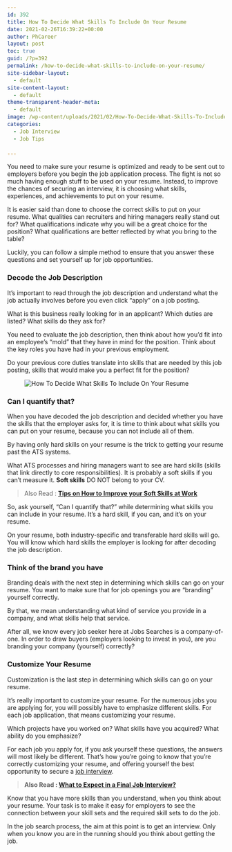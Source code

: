 ```yaml
---
id: 392
title: How To Decide What Skills To Include On Your Resume
date: 2021-02-26T16:39:22+00:00
author: PhCareer
layout: post
toc: true
guid: /?p=392
permalink: /how-to-decide-what-skills-to-include-on-your-resume/
site-sidebar-layout:
  - default
site-content-layout:
  - default
theme-transparent-header-meta:
  - default
image: /wp-content/uploads/2021/02/How-To-Decide-What-Skills-To-Include-On-Your-Resume.jpg
categories:
  - Job Interview
  - Job Tips

---
```

You need to make sure your resume is optimized and ready to be sent out to employers before you begin the job application process. The fight is not so much having enough stuff to be used on your resume. Instead, to improve the chances of securing an interview, it is choosing what skills, experiences, and achievements to put on your resume.

It is easier said than done to choose the correct skills to put on your resume. What qualities can recruiters and hiring managers really stand out for? What qualifications indicate why you will be a great choice for the position? What qualifications are better reflected by what you bring to the table?

Luckily, you can follow a simple method to ensure that you answer these questions and set yourself up for job opportunities.

### **Decode the Job Description**

It&#8217;s important to read through the job description and understand what the job actually involves before you even click &#8220;apply&#8221; on a job posting.

What is this business really looking for in an applicant? Which duties are listed? What skills do they ask for?

You need to evaluate the job description, then think about how you&#8217;d fit into an employee&#8217;s &#8220;mold&#8221; that they have in mind for the position. Think about the key roles you have had in your previous employment.

Do your previous core duties translate into skills that are needed by this job posting, skills that would make you a perfect fit for the position?


<figure class="wp-block-image size-large">

<img loading="lazy" width="788" height="320" src="/wp-content/uploads/2021/02/hard-skills-vs-soft-skills.png" alt="How To Decide What Skills To Include On Your Resume" class="wp-image-393" srcset="/wp-content/uploads/2021/02/hard-skills-vs-soft-skills.png 788w, /wp-content/uploads/2021/02/hard-skills-vs-soft-skills-300x122.png 300w, /wp-content/uploads/2021/02/hard-skills-vs-soft-skills-768x312.png 768w" sizes="(max-width: 788px) 100vw, 788px" /> </figure> 

### **Can I quantify that?**

When you have decoded the job description and decided whether you have the skills that the employer asks for, it is time to think about what skills you can put on your resume, because you can not include all of them.

By having only hard skills on your resume is the trick to getting your resume past the ATS systems.

What ATS processes and hiring managers want to see are hard skills (skills that link directly to core responsibilities). It is probably a soft skills if you can&#8217;t measure it. **Soft skills** DO NOT belong to your CV.

<blockquote class="wp-block-quote">
  <p>
    Also Read : <strong><a href="/tips-on-how-to-improve-your-soft-skills-at-work/">Tips on How to Improve your Soft Skills at Work</a> </strong>
  </p>
</blockquote>

So, ask yourself, &#8220;Can I quantify that?&#8221; while determining what skills you can include in your resume. It&#8217;s a hard skill, if you can, and it&#8217;s on your resume.

On your resume, both industry-specific and transferable hard skills will go. You will know which hard skills the employer is looking for after decoding the job description.

### **Think of the brand you have**

Branding deals with the next step in determining which skills can go on your resume. You want to make sure that for job openings you are &#8220;branding&#8221; yourself correctly.

By that, we mean understanding what kind of service you provide in a company, and what skills help that service.

After all, we know every job seeker here at Jobs Searches is a company-of-one. In order to draw buyers (employers looking to invest in you), are you branding your company (yourself) correctly?

### **Customize Your Resume**

Customization is the last step in determining which skills can go on your resume.

It&#8217;s really important to customize your resume. For the numerous jobs you are applying for, you will possibly have to emphasize different skills. For each job application, that means customizing your resume.

Which projects have you worked on? What skills have you acquired? What ability do you emphasize?

For each job you apply for, if you ask yourself these questions, the answers will most likely be different. That&#8217;s how you&#8217;re going to know that you&#8217;re correctly customizing your resume, and offering yourself the best opportunity to secure a [job interview](/category/job-interviews/).

<blockquote class="wp-block-quote">
  <p>
    <strong>Also Read : <a href="/what-to-expect-in-a-final-job-interview/">What to Expect in a Final Job Interview?</a></strong>
  </p>
</blockquote>

Know that you have more skills than you understand, when you think about your resume. Your task is to make it easy for employers to see the connection between your skill sets and the required skill sets to do the job.

In the job search process, the aim at this point is to get an interview. Only when you know you are in the running should you think about getting the job.
